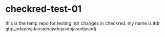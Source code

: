 # checkred-test-01
this is the temp repo for testing itdr changes in checkred.
my name is itdr
ghp_odaposjdaosjdoajsdojasdojasodjasodj
